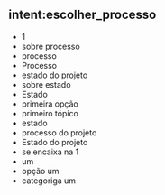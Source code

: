 ## intent:escolher_processo
- 1
- sobre processo
- processo
- Processo
- estado do projeto
- sobre estado
- Estado
- primeira opção
- primeiro tópico
- estado
- processo do projeto
- Estado do projeto
- se encaixa na 1
- um
- opção um
- categoriga um

